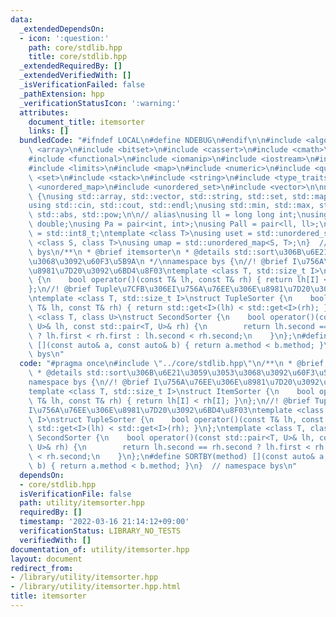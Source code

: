 ```yaml
---
data:
  _extendedDependsOn:
  - icon: ':question:'
    path: core/stdlib.hpp
    title: core/stdlib.hpp
  _extendedRequiredBy: []
  _extendedVerifiedWith: []
  _isVerificationFailed: false
  _pathExtension: hpp
  _verificationStatusIcon: ':warning:'
  attributes:
    document_title: itemsorter
    links: []
  bundledCode: "#ifndef LOCAL\n#define NDEBUG\n#endif\n\n#include <algorithm>\n#include\
    \ <array>\n#include <bitset>\n#include <cassert>\n#include <cmath>\n#include <complex>\n\
    #include <functional>\n#include <iomanip>\n#include <iostream>\n#include <iterator>\n\
    #include <limits>\n#include <map>\n#include <numeric>\n#include <queue>\n#include\
    \ <set>\n#include <stack>\n#include <string>\n#include <type_traits>\n#include\
    \ <unordered_map>\n#include <unordered_set>\n#include <vector>\n\nnamespace bys\
    \ {\nusing std::array, std::vector, std::string, std::set, std::map, std::pair;\n\
    using std::cin, std::cout, std::endl;\nusing std::min, std::max, std::sort, std::reverse,\
    \ std::abs, std::pow;\n\n// alias\nusing ll = long long int;\nusing ld = long\
    \ double;\nusing Pa = pair<int, int>;\nusing Pall = pair<ll, ll>;\nusing ibool\
    \ = std::int8_t;\ntemplate <class T>\nusing uset = std::unordered_set<T>;\ntemplate\
    \ <class S, class T>\nusing umap = std::unordered_map<S, T>;\n}  // namespace\
    \ bys\n/**\n * @brief itemsorter\n * @details std::sort\u306B\u6E21\u3059\u3053\
    \u3068\u3092\u60F3\u5B9A\n */\nnamespace bys {\n//! @brief I\u756A\u76EE\u306E\
    \u8981\u7D20\u3092\u6BD4\u8F03\ntemplate <class T, std::size_t I>\nstruct ItemSorter\
    \ {\n    bool operator()(const T& lh, const T& rh) { return lh[I] < rh[I]; }\n\
    };\n//! @brief Tuple\u7CFB\u306EI\u756A\u76EE\u306E\u8981\u7D20\u3092\u6BD4\u8F03\
    \ntemplate <class T, std::size_t I>\nstruct TupleSorter {\n    bool operator()(const\
    \ T& lh, const T& rh) { return std::get<I>(lh) < std::get<I>(rh); }\n};\ntemplate\
    \ <class T, class U>\nstruct SecondSorter {\n    bool operator()(const std::pair<T,\
    \ U>& lh, const std::pair<T, U>& rh) {\n        return lh.second == rh.second\
    \ ? lh.first < rh.first : lh.second < rh.second;\n    }\n};\n#define SORTBY(method)\
    \ [](const auto& a, const auto& b) { return a.method < b.method; }\n}  // namespace\
    \ bys\n"
  code: "#pragma once\n#include \"../core/stdlib.hpp\"\n/**\n * @brief itemsorter\n\
    \ * @details std::sort\u306B\u6E21\u3059\u3053\u3068\u3092\u60F3\u5B9A\n */\n\
    namespace bys {\n//! @brief I\u756A\u76EE\u306E\u8981\u7D20\u3092\u6BD4\u8F03\n\
    template <class T, std::size_t I>\nstruct ItemSorter {\n    bool operator()(const\
    \ T& lh, const T& rh) { return lh[I] < rh[I]; }\n};\n//! @brief Tuple\u7CFB\u306E\
    I\u756A\u76EE\u306E\u8981\u7D20\u3092\u6BD4\u8F03\ntemplate <class T, std::size_t\
    \ I>\nstruct TupleSorter {\n    bool operator()(const T& lh, const T& rh) { return\
    \ std::get<I>(lh) < std::get<I>(rh); }\n};\ntemplate <class T, class U>\nstruct\
    \ SecondSorter {\n    bool operator()(const std::pair<T, U>& lh, const std::pair<T,\
    \ U>& rh) {\n        return lh.second == rh.second ? lh.first < rh.first : lh.second\
    \ < rh.second;\n    }\n};\n#define SORTBY(method) [](const auto& a, const auto&\
    \ b) { return a.method < b.method; }\n}  // namespace bys\n"
  dependsOn:
  - core/stdlib.hpp
  isVerificationFile: false
  path: utility/itemsorter.hpp
  requiredBy: []
  timestamp: '2022-03-16 21:14:12+09:00'
  verificationStatus: LIBRARY_NO_TESTS
  verifiedWith: []
documentation_of: utility/itemsorter.hpp
layout: document
redirect_from:
- /library/utility/itemsorter.hpp
- /library/utility/itemsorter.hpp.html
title: itemsorter
---
```

